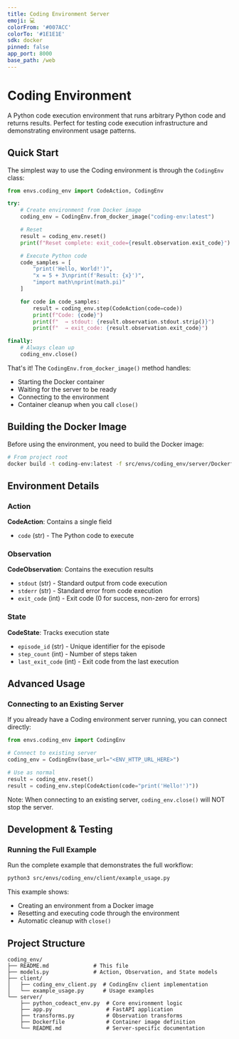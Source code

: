 ```yaml
---
title: Coding Environment Server
emoji: 💻
colorFrom: '#007ACC'
colorTo: '#1E1E1E'
sdk: docker
pinned: false
app_port: 8000
base_path: /web
---
```


# Coding Environment

A Python code execution environment that runs arbitrary Python code and returns results. Perfect for testing code execution infrastructure and demonstrating environment usage patterns.

## Quick Start

The simplest way to use the Coding environment is through the `CodingEnv` class:

```python
from envs.coding_env import CodeAction, CodingEnv

try:
    # Create environment from Docker image
    coding_env = CodingEnv.from_docker_image("coding-env:latest")

    # Reset
    result = coding_env.reset()
    print(f"Reset complete: exit_code={result.observation.exit_code}")

    # Execute Python code
    code_samples = [
        "print('Hello, World!')",
        "x = 5 + 3\nprint(f'Result: {x}')",
        "import math\nprint(math.pi)"
    ]

    for code in code_samples:
        result = coding_env.step(CodeAction(code=code))
        print(f"Code: {code}")
        print(f"  → stdout: {result.observation.stdout.strip()}")
        print(f"  → exit_code: {result.observation.exit_code}")

finally:
    # Always clean up
    coding_env.close()
```

That's it! The `CodingEnv.from_docker_image()` method handles:
- Starting the Docker container
- Waiting for the server to be ready
- Connecting to the environment
- Container cleanup when you call `close()`

## Building the Docker Image

Before using the environment, you need to build the Docker image:

```bash
# From project root
docker build -t coding-env:latest -f src/envs/coding_env/server/Dockerfile .
```

## Environment Details

### Action
**CodeAction**: Contains a single field
- `code` (str) - The Python code to execute

### Observation
**CodeObservation**: Contains the execution results
- `stdout` (str) - Standard output from code execution
- `stderr` (str) - Standard error from code execution
- `exit_code` (int) - Exit code (0 for success, non-zero for errors)

### State
**CodeState**: Tracks execution state
- `episode_id` (str) - Unique identifier for the episode
- `step_count` (int) - Number of steps taken
- `last_exit_code` (int) - Exit code from the last execution

## Advanced Usage

### Connecting to an Existing Server

If you already have a Coding environment server running, you can connect directly:

```python
from envs.coding_env import CodingEnv

# Connect to existing server
coding_env = CodingEnv(base_url="<ENV_HTTP_URL_HERE>")

# Use as normal
result = coding_env.reset()
result = coding_env.step(CodeAction(code="print('Hello!')"))
```

Note: When connecting to an existing server, `coding_env.close()` will NOT stop the server.

## Development & Testing

### Running the Full Example

Run the complete example that demonstrates the full workflow:

```bash
python3 src/envs/coding_env/client/example_usage.py
```

This example shows:
- Creating an environment from a Docker image
- Resetting and executing code through the environment
- Automatic cleanup with `close()`

## Project Structure

```
coding_env/
├── README.md              # This file
├── models.py              # Action, Observation, and State models
├── client/
│   ├── coding_env_client.py  # CodingEnv client implementation
│   └── example_usage.py      # Usage examples
└── server/
    ├── python_codeact_env.py  # Core environment logic
    ├── app.py                 # FastAPI application
    ├── transforms.py          # Observation transforms
    ├── Dockerfile             # Container image definition
    └── README.md              # Server-specific documentation
```
